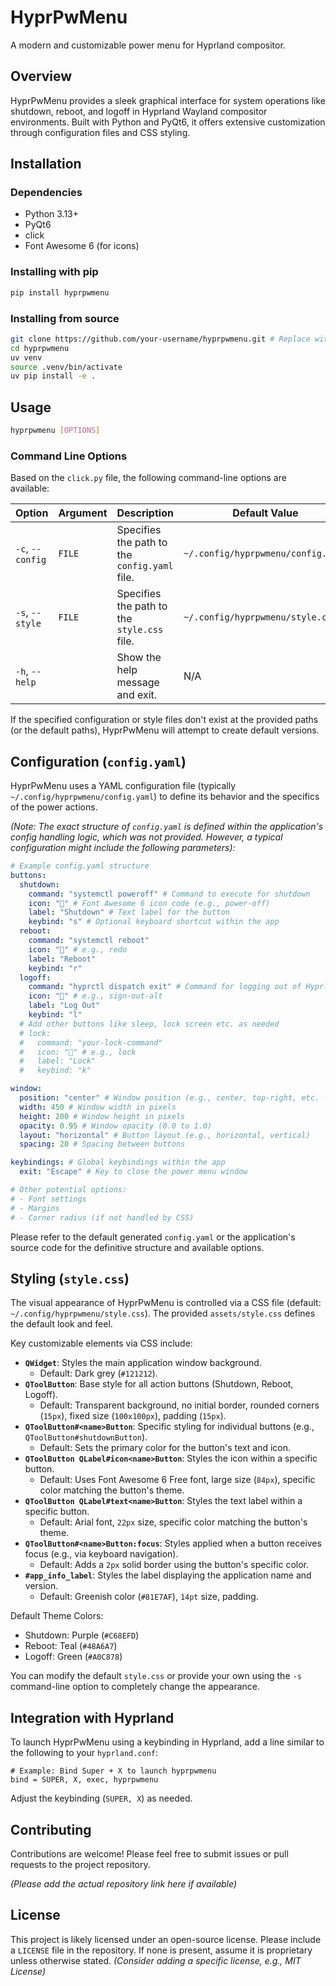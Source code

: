 # HyprPwMenu

A modern and customizable power menu for Hyprland compositor.

## Overview

HyprPwMenu provides a sleek graphical interface for system operations like shutdown, reboot, and logoff in Hyprland Wayland compositor environments. Built with Python and PyQt6, it offers extensive customization through configuration files and CSS styling.

## Installation

### Dependencies

- Python 3.13+
- PyQt6
- click
- Font Awesome 6 (for icons)

### Installing with pip

```bash
pip install hyprpwmenu
```

### Installing from source

```bash
git clone https://github.com/your-username/hyprpwmenu.git # Replace with actual repo URL if available
cd hyprpwmenu
uv venv
source .venv/bin/activate
uv pip install -e .
```

## Usage

```bash
hyprpwmenu [OPTIONS]
```

### Command Line Options

Based on the `click.py` file, the following command-line options are available:

| Option           | Argument | Description                                   | Default Value                      |
| ---------------- | -------- | --------------------------------------------- | ---------------------------------- |
| `-c`, `--config` | `FILE`   | Specifies the path to the `config.yaml` file. | `~/.config/hyprpwmenu/config.yaml` |
| `-s`, `--style`  | `FILE`   | Specifies the path to the `style.css` file.   | `~/.config/hyprpwmenu/style.css`   |
| `-h`, `--help`   |          | Show the help message and exit.               | N/A                                |

If the specified configuration or style files don't exist at the provided paths (or the default paths), HyprPwMenu will attempt to create default versions.

## Configuration (`config.yaml`)

HyprPwMenu uses a YAML configuration file (typically `~/.config/hyprpwmenu/config.yaml`) to define its behavior and the specifics of the power actions.

_(Note: The exact structure of `config.yaml` is defined within the application's config handling logic, which was not provided. However, a typical configuration might include the following parameters):_

```yaml
# Example config.yaml structure
buttons:
  shutdown:
    command: "systemctl poweroff" # Command to execute for shutdown
    icon: "" # Font Awesome 6 icon code (e.g., power-off)
    label: "Shutdown" # Text label for the button
    keybind: "s" # Optional keyboard shortcut within the app
  reboot:
    command: "systemctl reboot"
    icon: "" # e.g., redo
    label: "Reboot"
    keybind: "r"
  logoff:
    command: "hyprctl dispatch exit" # Command for logging out of Hyprland
    icon: "" # e.g., sign-out-alt
    label: "Log Out"
    keybind: "l"
  # Add other buttons like sleep, lock screen etc. as needed
  # lock:
  #   command: "your-lock-command"
  #   icon: "" # e.g., lock
  #   label: "Lock"
  #   keybind: "k"

window:
  position: "center" # Window position (e.g., center, top-right, etc. - depends on implementation)
  width: 450 # Window width in pixels
  height: 200 # Window height in pixels
  opacity: 0.95 # Window opacity (0.0 to 1.0)
  layout: "horizontal" # Button layout (e.g., horizontal, vertical)
  spacing: 20 # Spacing between buttons

keybindings: # Global keybindings within the app
  exit: "Escape" # Key to close the power menu window

# Other potential options:
# - Font settings
# - Margins
# - Corner radius (if not handled by CSS)
```

Please refer to the default generated `config.yaml` or the application's source code for the definitive structure and available options.

## Styling (`style.css`)

The visual appearance of HyprPwMenu is controlled via a CSS file (default: `~/.config/hyprpwmenu/style.css`). The provided `assets/style.css` defines the default look and feel.

Key customizable elements via CSS include:

- **`QWidget`**: Styles the main application window background.
  - Default: Dark grey (`#121212`).
- **`QToolButton`**: Base style for all action buttons (Shutdown, Reboot, Logoff).
  - Default: Transparent background, no initial border, rounded corners (`15px`), fixed size (`100x100px`), padding (`15px`).
- **`QToolButton#<name>Button`**: Specific styling for individual buttons (e.g., `QToolButton#shutdownButton`).
  - Default: Sets the primary color for the button's text and icon.
- **`QToolButton QLabel#icon<name>Button`**: Styles the icon within a specific button.
  - Default: Uses Font Awesome 6 Free font, large size (`84px`), specific color matching the button's theme.
- **`QToolButton QLabel#text<name>Button`**: Styles the text label within a specific button.
  - Default: Arial font, `22px` size, specific color matching the button's theme.
- **`QToolButton#<name>Button:focus`**: Styles applied when a button receives focus (e.g., via keyboard navigation).
  - Default: Adds a `2px` solid border using the button's specific color.
- **`#app_info_label`**: Styles the label displaying the application name and version.
  - Default: Greenish color (`#81E7AF`), `14pt` size, padding.

Default Theme Colors:

- Shutdown: Purple (`#C68EFD`)
- Reboot: Teal (`#48A6A7`)
- Logoff: Green (`#A0C878`)

You can modify the default `style.css` or provide your own using the `-s` command-line option to completely change the appearance.

## Integration with Hyprland

To launch HyprPwMenu using a keybinding in Hyprland, add a line similar to the following to your `hyprland.conf`:

```
# Example: Bind Super + X to launch hyprpwmenu
bind = SUPER, X, exec, hyprpwmenu
```

Adjust the keybinding (`SUPER, X`) as needed.

## Contributing

Contributions are welcome! Please feel free to submit issues or pull requests to the project repository.

_(Please add the actual repository link here if available)_

## License

This project is likely licensed under an open-source license. Please include a `LICENSE` file in the repository. If none is present, assume it is proprietary unless otherwise stated.
_(Consider adding a specific license, e.g., MIT License)_
